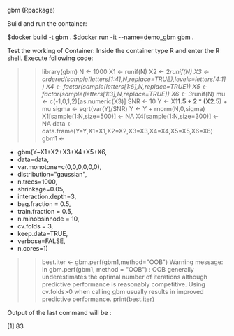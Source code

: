 gbm (Rpackage)

Build and run the container:

$docker build -t gbm .
$docker run -it --name=demo_gbm gbm .

Test the working of Container:
Inside the container type R and enter the R shell. Execute following code:

>> library(gbm)
>> N <- 1000
>> X1 <- runif(N)
>> X2 <- 2*runif(N)
>> X3 <- ordered(sample(letters[1:4],N,replace=TRUE),levels=letters[4:1])
>> X4 <- factor(sample(letters[1:6],N,replace=TRUE))
>> X5 <- factor(sample(letters[1:3],N,replace=TRUE))
>> X6 <- 3*runif(N)
>> mu <- c(-1,0,1,2)[as.numeric(X3)]
>> SNR <- 10
>> Y <- X1**1.5 + 2 * (X2**.5) + mu
>> sigma <- sqrt(var(Y)/SNR)
>> Y <- Y + rnorm(N,0,sigma)
>> X1[sample(1:N,size=500)] <- NA
>> X4[sample(1:N,size=300)] <- NA
>> data <- data.frame(Y=Y,X1=X1,X2=X2,X3=X3,X4=X4,X5=X5,X6=X6)
>> gbm1 <-
+ gbm(Y~X1+X2+X3+X4+X5+X6,
+ data=data,
+ var.monotone=c(0,0,0,0,0,0),
+ distribution="gaussian",
+ n.trees=1000,
+ shrinkage=0.05,
+ interaction.depth=3,
+ bag.fraction = 0.5,
+ train.fraction = 0.5,
+ n.minobsinnode = 10,
+ cv.folds = 3,
+ keep.data=TRUE,
+ verbose=FALSE,
+ n.cores=1)
>> best.iter <- gbm.perf(gbm1,method="OOB")
Warning message:
In gbm.perf(gbm1, method = "OOB") :
  OOB generally underestimates the optimal number of iterations although predictive performance is reasonably competitive. Using cv.folds>0 when calling gbm usually results in improved predictive performance.
>> print(best.iter)

Output of the last command will be :

[1] 83
